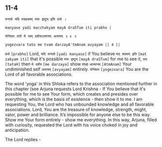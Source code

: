 ## 11-4


```shloka-sa
मन्यसे यदि मच्छक्यम् मया द्रष्टुम् इति प्रभो ।
```
```shloka-sa-hk
manyase yadi macchakyam mayA draSTum iti prabho |
```
```shloka-sa
योगेश्वर ततो मे त्वम् दर्शयाऽत्मानम् अव्ययम् ॥ ४ ॥
```
```shloka-sa-hk
yogezvara tato me tvam darzayA'tmAnam avyayam || 4 ||
```

`प्रभो` `[prabho]` Lord, `यदि मन्यसे` `[yadi manyase]` if You believe `मत् शक्यम् इति` `[mat zakyam iti]` that it's possible `मया द्रष्टुम्` `[mayA draSTum]` for me to see it, `ततः` `[tataH]` then `मे दर्शय` `[me darzaya]` show me `आत्मानम्` `[AtmAnam]` Your undiminished self `अव्ययम्` `[avyayam]` entirely. `योगेश्वर` `[yogezvara]` You are the Lord of all favorable associations.

The word 'yoga' in this Shloka refers to the association mentioned further in this chapter (see 
Arjuna requests Lord Krishna - If You believe that it's possible for me to see Your form, which creates and presides over everything, which is the basis of existence - then show it to me. I am requesting You, the Lord who has unbounded knowledge and all favorable associations. 
Lord, You are the treasure of knowledge, strength, might, valor, power and brilliance. It’s impossible for anyone else to be this way. Show me Your form entirely - show me everything.
In this way, Arjuna, filled with curiosity, requested the Lord with his voice choked in joy and anticipation. 



The Lord replies -

